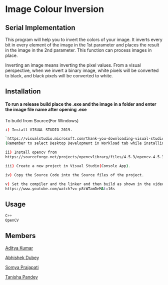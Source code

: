 # Image Colour Inversion

## Serial Implementation

This program will help you to invert the colors of your image.
It inverts every bit in every element of the image in the 1st parameter and places the result in the image in the 2nd parameter. This function can process images in place. 

Inverting an image means inverting the pixel values. From a visual perspective, when we invert a binary image, white pixels will be converted to black, and black pixels will be converted to white.

## Installation

#### To run a release build place the .exe and the image in a folder and enter the image file name after opening .exe

To build from Source(For Windows)

```sh
i) Install VISUAL STUDIO 2019. 	

`https://visualstudio.microsoft.com/thank-you-downloading-visual-studio/?sku=Community&rel=16`
(Remember to select Desktop Development in Workload tab while installing)

ii) Install opencv from 
https://sourceforge.net/projects/opencvlibrary/files/4.5.3/opencv-4.5.3-vc14_vc15.exe/download

iii) Create a new project in Visual Studio(Console App).

iv) Copy the Source Code into the Source files of the project.

v) Set the compiler and the linker and then build as shown in the video.
https://www.youtube.com/watch?v=-p8iWTamDeM&t=16s

```

## Usage

```python
C++
OpenCV
```
## Members

[Aditya Kumar](https://github.com/adikr280302/)

[Abhishek Dubey](https://github.com/abhishek-geek)

[Somya Prajapati](https://github.com/somya51p)

[Tanisha Pandey](https://github.com/Tanisha06)


